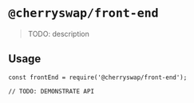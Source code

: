 # `@cherryswap/front-end`

> TODO: description

## Usage

```
const frontEnd = require('@cherryswap/front-end');

// TODO: DEMONSTRATE API
```
